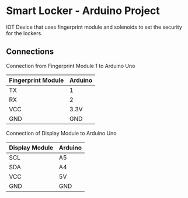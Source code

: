 # Smart Locker - Arduino Project
IOT Device that uses fingerprint module and solenoids to set the security for the lockers. 

## Connections 
Connection from Fingerprint Module 1 to Arduino Uno

| Fingerprint Module  | Arduino |
| ------------- | ------------- |
| TX  | 1  |
| RX  | 2  |
| VCC  | 3.3V  |
| GND  | GND  |

Connection of Display Module to Arduino Uno

| Display Module  | Arduino |
| ------------- | ------------- |
| SCL  | A5  |
| SDA  | A4  |
| VCC  | 5V  |
| GND  | GND  | 
